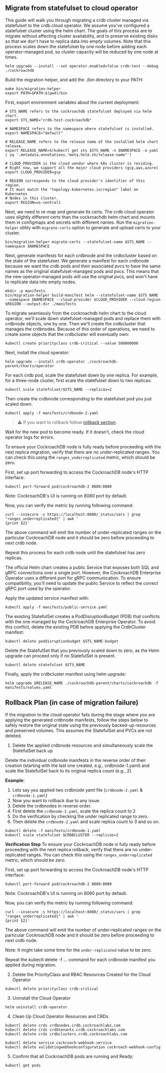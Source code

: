 ## Migrate from statefulset to cloud operator

This guide will walk you through migrating a crdb cluster managed via statefulset to the crdb cloud operator. We assume you've configured a statefulset cluster using the helm chart. The goals of this process are to migrate without affecting cluster availability, and to preserve existing disks so that we don't have to replica data into empty volumes. Note that this process scales down the statefulset by one node before adding each operator-managed pod, so cluster capacity will be reduced by one node at times.

```
helm upgrade --install --set operator.enabled=false crdb-test --debug ./cockroachdb
```


Build the migration helper, and add the ./bin directory to your PATH:

```
make bin/migration-helper
export PATH=$PATH:$(pwd)/bin
```

First, export environment variables about the current deployment:

```
# STS_NAME refers to the cockroachdb statefulset deployed via helm chart.
export STS_NAME="crdb-test-cockroachdb"

# NAMESPACE refers to the namespace where statefulset is installed.
export NAMESPACE="default"

# RELEASE_NAME refers to the release name of the installed helm chart release.
export RELEASE_NAME=$(kubectl get sts $STS_NAME -n $NAMESPACE -o yaml | yq '.metadata.annotations."meta.helm.sh/release-name"')

# CLOUD_PROVIDER is the cloud vendor where k8s cluster is residing. 
# Right now, we support all the major cloud providers (gcp,aws,azure)
export CLOUD_PROVIDER=gcp

# REGION corresponds to the cloud provider's identifier of this region.
# It must match the "topology.kubernetes.io/region" label on Kubernetes 
# Nodes in this cluster.
export REGION=us-central1
```

Next, we need to re-map and generate tls certs. The crdb cloud operator uses slightly different certs than the cockroachdb helm chart and mounts them in configmaps and secrets with different names. Run the `migration-helper` utility with `migrate-certs` option to generate and upload certs to your cluster.

```
bin/migration-helper migrate-certs --statefulset-name $STS_NAME --namespace $NAMESPACE
```

Next, generate manifests for each crdbnode and the crdbcluster based on the state of the statefulset. We generate a manifest for each crdbnode because we want the crdb pods and their associated pvcs to have the same names as the original statefulset-managed pods and pvcs. This means that the new operator-managed pods will use the original pvcs, and won't have to replicate data into empty nodes.

```
mkdir -p manifests
bin/migration-helper build-manifest helm --statefulset-name $STS_NAME --namespace $NAMESPACE --cloud-provider $CLOUD_PROVIDER --cloud-region $REGION --output-dir ./manifests
```

To migrate seamlessly from the cockroachdb helm chart to the cloud operator, we'll scale down statefulset-managed pods and replace them with crdbnode objects, one by one. Then we'll create the crdbcluster that manages the crdbnodes. Because of this order of operations, we need to create some objects that the crdbcluster will eventually own:

```
kubectl create priorityclass crdb-critical --value 500000000
```

Next, install the cloud operator:

```
helm upgrade --install crdb-operator ./cockroachdb-parent/charts/operator
```

For each crdb pod, scale the statefulset down by one replica. For example, for a three-node cluster, first scale the statefulset down to two replicas:

```
kubectl scale statefulset/$STS_NAME --replicas=2
```

Then create the crdbnode corresponding to the statefulset pod you just scaled down:

```
kubectl apply -f manifests/crdbnode-2.yaml
```
> ⚠️ If you want to rollback follow [rollback section](#rollback-plan-in-case-of-migration-failure).

Wait for the new pod to become ready. If it doesn't, check the cloud operator logs for errors.

To ensure your CockroachDB node is fully ready before proceeding with the next replica migration, verify that there are no under-replicated ranges. You can check this using the `ranges_underreplicated` metric, which should be zero.

First, set up port forwarding to access the CockroachDB node's HTTP interface:
```
kubectl port-forward pod/cockroachdb-2 8080:8080
```
Note: CockroachDB's UI is running on 8080 port by default.

Now, you can verify the metric by running following command:
```
curl --insecure -s https://localhost:8080/_status/vars | grep "ranges_underreplicated{" | awk '
{print $2}'
```
The above command will emit the number of under-replicated ranges on the particular CockroachDB
node and it should be zero before proceeding to next crdb node.

Repeat this process for each crdb node until the statefulset has zero replicas.

The official Helm chart creates a public Service that exposes both SQL and gRPC connections over a single port.
However, the CockroachDB Enterprise Operator uses a different port for gRPC communication.
To ensure compatibility, you’ll need to update the public Service to reflect the correct gRPC port used by the operator.

Apply the updated service manifest with:
```
kubectl apply -f manifests/public-service.yaml
```

The existing StatefulSet creates a PodDisruptionBudget (PDB) that conflicts with the one managed by the CockroachDB Enterprise Operator.
To avoid this conflict, delete the existing PDB before applying the CrdbCluster manifest:

```
kubectl delete poddisruptionbudget $STS_NAME-budget
```

Delete the StatefulSet that you previously scaled down to zero, as the Helm upgrade can proceed only if no StatefulSet is present.

```
kubectl delete statefulset $STS_NAME
```

Finally, apply the crdbcluster manifest using helm upgrade:

```
helm upgrade $RELEASE_NAME ./cockroachdb-parent/charts/cockroachdb -f manifests/values.yaml
```

## Rollback Plan (in case of migration failure)

If the migration to the cloud operator fails during the stage where you are applying the generated crdbnode manifests, follow the steps below to safely restore the original state using the previously backed-up resources and preserved volumes. This assumes the StatefulSet and PVCs are not deleted.

1. Delete the applied crdbnode resources and simultaneously scale the StatefulSet back up

Delete the individual crdbnode manifests in the reverse order of their creation (starting with the last one created, e.g., crdbnode-1.yaml) and scale the StatefulSet back to its original replica count (e.g., 2).

**Example**: 

1. Lets say you applied two crdbnode yaml file (`crdbnode-2.yaml` & `crdbnode-1.yaml`)
2. Now you want to rollback due to any issue.
3. Delete the crdbnodes in reverse order. 
4. First delete the `crdbnode-1.yaml`, scale the replica count to 2 
5. Do the verification by checking the under replicated range to zero.
6. Then delete the `crdbnode-2.yaml` and scale replica count to 3 and so on.

```
kubectl delete -f manifests/crdbnode-1.yaml
kubectl scale statefulset $CRDBCLUSTER --replicas=2
```

**Verification Step** 
To ensure your CockroachDB node is fully ready before proceeding with the next replica rollback, verify that there are no under-replicated ranges. You can check this using the `ranges_underreplicated` metric, which should be zero.

First, set up port forwarding to access the CockroachDB node's HTTP interface:
```
kubectl port-forward pod/cockroachdb-2 8080:8080
```
Note: CockroachDB's UI is running on 8080 port by default.

Now, you can verify the metric by running following command:
```
curl --insecure -s https://localhost:8080/_status/vars | grep "ranges_underreplicated{" | awk '
{print $2}'
```
The above command will emit the number of under-replicated ranges on the particular CockroachDB
node and it should be zero before proceeding to next crdb node.

Note: It might take some time for the `under-replicated` value to be zero.

Repeat the kubectl delete -f ... command for each crdbnode manifest you applied during migration.


2. Delete the PriorityClass and RBAC Resources Created for the Cloud Operator

```
kubectl delete priorityclass crdb-critical
```

3. Uninstall the Cloud Operator

```
helm uninstall crdb-operator
```

4. Clean Up Cloud Operator Resources and CRDs

```
kubectl delete crds crdbnodes.crdb.cockroachlabs.com
kubectl delete crds crdbtenants.crdb.cockroachlabs.com
kubectl delete crds crdbclusters.crdb.cockroachlabs.com

kubectl delete service cockroach-webhook-service
kubectl delete validatingwebhookconfiguration cockroach-webhook-config
```

5. Confirm that all CockroachDB pods are running and Ready:

```
kubectl get pods
````
